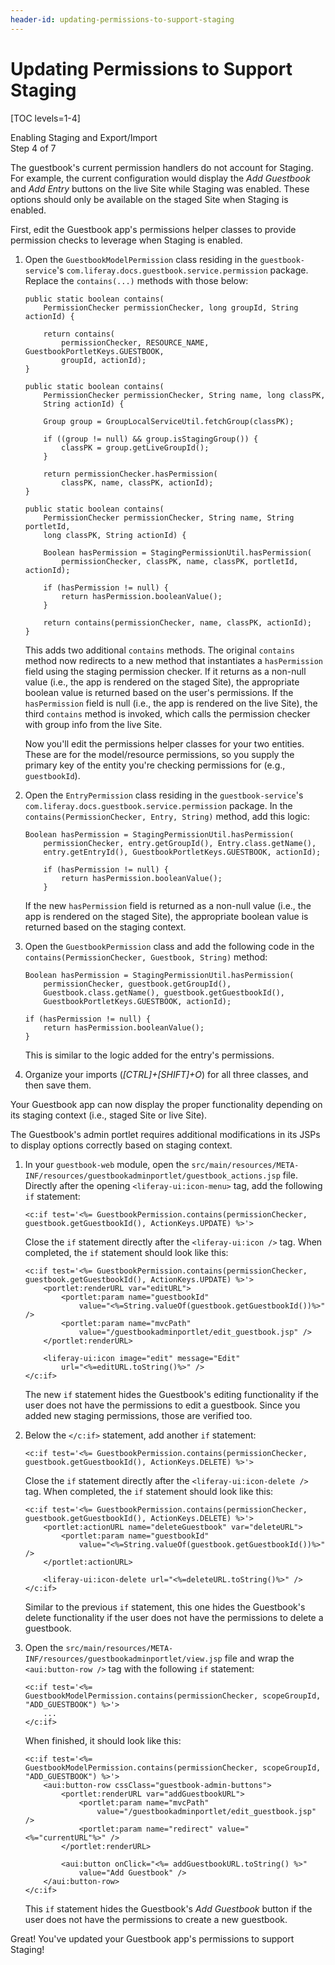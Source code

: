 ```yaml
---
header-id: updating-permissions-to-support-staging
---
```


# Updating Permissions to Support Staging

[TOC levels=1-4]

<div class="learn-path-step">
    <p>Enabling Staging and Export/Import<br>Step 4 of 7</p>
</div>

The guestbook's current permission handlers do not account for Staging. For
example, the current configuration would display the *Add Guestbook* and *Add
Entry* buttons on the live Site while Staging was enabled. These options should
only be available on the staged Site when Staging is enabled.

First, edit the Guestbook app's permissions helper classes to provide permission
checks to leverage when Staging is enabled.

1.  Open the `GuestbookModelPermission` class residing in the
    `guestbook-service`'s `com.liferay.docs.guestbook.service.permission`
    package. Replace the `contains(...)` methods with those below:

        public static boolean contains(
            PermissionChecker permissionChecker, long groupId, String actionId) {

            return contains(
                permissionChecker, RESOURCE_NAME, GuestbookPortletKeys.GUESTBOOK,
                groupId, actionId);
        }

        public static boolean contains(
            PermissionChecker permissionChecker, String name, long classPK,
            String actionId) {

            Group group = GroupLocalServiceUtil.fetchGroup(classPK);

            if ((group != null) && group.isStagingGroup()) {
                classPK = group.getLiveGroupId();
            }

            return permissionChecker.hasPermission(
                classPK, name, classPK, actionId);
        }

        public static boolean contains(
            PermissionChecker permissionChecker, String name, String portletId,
            long classPK, String actionId) {

            Boolean hasPermission = StagingPermissionUtil.hasPermission(
                permissionChecker, classPK, name, classPK, portletId, actionId);

            if (hasPermission != null) {
                return hasPermission.booleanValue();
            }

            return contains(permissionChecker, name, classPK, actionId);
        }

    This adds two additional `contains` methods. The original `contains` method
    now redirects to a new method that instantiates a `hasPermission` field
    using the staging permission checker. If it returns as a non-null value
    (i.e., the app is rendered on the staged Site), the appropriate boolean
    value is returned based on the user's permissions. If the `hasPermission`
    field is null (i.e., the app is rendered on the live Site), the third
    `contains` method is invoked, which calls the permission checker with group
    info from the live Site.

    Now you'll edit the permissions helper classes for your two entities. These
    are for the model/resource permissions, so you supply the primary key of
    the entity you're checking permissions for (e.g., `guestbookId`).

2.  Open the `EntryPermission` class residing in the `guestbook-service`'s
    `com.liferay.docs.guestbook.service.permission` package. In the
    `contains(PermissionChecker, Entry, String)` method, add this logic:

        Boolean hasPermission = StagingPermissionUtil.hasPermission(
            permissionChecker, entry.getGroupId(), Entry.class.getName(),
            entry.getEntryId(), GuestbookPortletKeys.GUESTBOOK, actionId);

            if (hasPermission != null) {
                return hasPermission.booleanValue();
            }

    If the new `hasPermission` field is returned as a non-null value (i.e., the
    app is rendered on the staged Site), the appropriate boolean value is
    returned based on the staging context.

3.  Open the `GuestbookPermission` class and add the following code in the
    `contains(PermissionChecker, Guestbook, String)` method:

        Boolean hasPermission = StagingPermissionUtil.hasPermission(
            permissionChecker, guestbook.getGroupId(),
            Guestbook.class.getName(), guestbook.getGuestbookId(),
            GuestbookPortletKeys.GUESTBOOK, actionId);

        if (hasPermission != null) {
            return hasPermission.booleanValue();
        }

    This is similar to the logic added for the entry's permissions. 

4.  Organize your imports (*[CTRL]+[SHIFT]+O*) for all three classes, and then
    save them.

Your Guestbook app can now display the proper functionality depending on its
staging context (i.e., staged Site or live Site).

The Guestbook's admin portlet requires additional modifications in its JSPs to
display options correctly based on staging context.

1.  In your `guestbook-web` module, open the
    `src/main/resources/META-INF/resources/guestbookadminportlet/guestbook_actions.jsp`
    file. Directly after the opening `<liferay-ui:icon-menu>` tag, add the
    following `if` statement:

        <c:if test='<%= GuestbookPermission.contains(permissionChecker, guestbook.getGuestbookId(), ActionKeys.UPDATE) %>'>

    Close the `if` statement directly after the `<liferay-ui:icon />` tag. When
    completed, the `if` statement should look like this:

        <c:if test='<%= GuestbookPermission.contains(permissionChecker, guestbook.getGuestbookId(), ActionKeys.UPDATE) %>'>
            <portlet:renderURL var="editURL">
                <portlet:param name="guestbookId"
                    value="<%=String.valueOf(guestbook.getGuestbookId())%>" />
                <portlet:param name="mvcPath"
                    value="/guestbookadminportlet/edit_guestbook.jsp" />
            </portlet:renderURL>

            <liferay-ui:icon image="edit" message="Edit"
                url="<%=editURL.toString()%>" />
        </c:if>

    The new `if` statement hides the Guestbook's editing functionality if the
    user does not have the permissions to edit a guestbook. Since you added new
    staging permissions, those are verified too.

2.  Below the `</c:if>` statement, add another `if` statement:

        <c:if test='<%= GuestbookPermission.contains(permissionChecker, guestbook.getGuestbookId(), ActionKeys.DELETE) %>'>

    Close the `if` statement directly after the `<liferay-ui:icon-delete />`
    tag. When completed, the `if` statement should look like this:

        <c:if test='<%= GuestbookPermission.contains(permissionChecker, guestbook.getGuestbookId(), ActionKeys.DELETE) %>'>
            <portlet:actionURL name="deleteGuestbook" var="deleteURL">
                <portlet:param name="guestbookId"
                    value="<%=String.valueOf(guestbook.getGuestbookId())%>" />
            </portlet:actionURL>

            <liferay-ui:icon-delete url="<%=deleteURL.toString()%>" />
        </c:if>

    Similar to the previous `if` statement, this one hides the Guestbook's
    delete functionality if the user does not have the permissions to delete
    a guestbook.

3.  Open the
    `src/main/resources/META-INF/resources/guestbookadminportlet/view.jsp` file
    and wrap the `<aui:button-row />` tag with the following `if` statement:

        <c:if test='<%= GuestbookModelPermission.contains(permissionChecker, scopeGroupId, "ADD_GUESTBOOK") %>'>
            ...
        </c:if>

    When finished, it should look like this:

        <c:if test='<%= GuestbookModelPermission.contains(permissionChecker, scopeGroupId, "ADD_GUESTBOOK") %>'>
            <aui:button-row cssClass="guestbook-admin-buttons">
                <portlet:renderURL var="addGuestbookURL">
                    <portlet:param name="mvcPath"
                        value="/guestbookadminportlet/edit_guestbook.jsp" />
                    <portlet:param name="redirect" value="<%="currentURL"%>" />
                </portlet:renderURL>

                <aui:button onClick="<%= addGuestbookURL.toString() %>"
                    value="Add Guestbook" />
            </aui:button-row>
        </c:if>

    This `if` statement hides the Guestbook's *Add Guestbook* button if the user
    does not have the permissions to create a new guestbook.

Great! You've updated your Guestbook app's permissions to support Staging!
